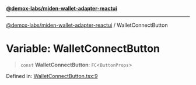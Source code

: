 [**@demox-labs/miden-wallet-adapter-reactui**](../README.md)

***

[@demox-labs/miden-wallet-adapter-reactui](../globals.md) / WalletConnectButton

# Variable: WalletConnectButton

> `const` **WalletConnectButton**: `FC`\<`ButtonProps`\>

Defined in: [WalletConnectButton.tsx:9](https://github.com/demox-labs/miden-wallet-adapter/blob/dace41a6cc08c0bf9f794ef1f69e3b9bfa985444/packages/ui/src/WalletConnectButton.tsx#L9)
